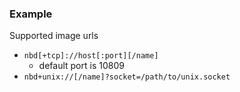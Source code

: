 ### Example

Supported image urls
- `nbd[+tcp]://host[:port][/name]`
  - default port is 10809
- `nbd+unix://[/name]?socket=/path/to/unix.socket`